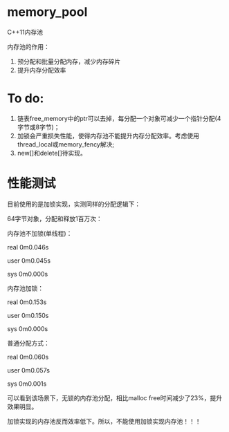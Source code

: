 # memory_pool

C++11内存池

内存池的作用：
1. 预分配和批量分配内存，减少内存碎片
2. 提升内存分配效率

# To do:
1. 链表free_memory中的ptr可以去掉，每分配一个对象可减少一个指针分配(4字节或8字节)；
2. 加锁会严重损失性能，使得内存池不能提升内存分配效率。考虑使用thread_local或memory_fency解决;
3. new[]和delete[]待实现。

# 性能测试
目前使用的是加锁实现，实测同样的分配逻辑下：

64字节对象，分配和释放1百万次：


内存池不加锁(单线程)：

real    0m0.046s

user    0m0.045s

sys     0m0.000s


内存池加锁：

real    0m0.153s

user    0m0.150s

sys     0m0.000s


普通分配方式：

real    0m0.060s

user    0m0.057s

sys     0m0.001s


可以看到该场景下，无锁的内存池分配，相比malloc free时间减少了23%，提升效果明显。

加锁实现的内存池反而效率低下。所以，不能使用加锁实现内存池！！！
